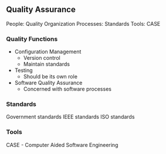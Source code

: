 ## Quality Assurance

People: Quality Organization
Processes: Standards
Tools: CASE

### Quality Functions

- Configuration Management
	- Version control
	- Maintain standards
- Testing
	- Should be its own role
- Software Quality Assurance
	- Concerned with software processes

### Standards

Government standards
IEEE standards
ISO standards

### Tools

CASE - Computer Aided Software Engineering


